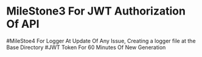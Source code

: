 # MileStone3 For JWT Authorization Of API
#MileStoe4 For Logger At Update Of Any Issue, Creating a logger file at the Base Directory
#JWT Token For 60 Minutes Of New Generation
